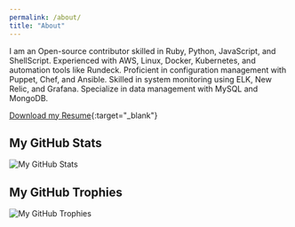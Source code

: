 ```yaml
---
permalink: /about/
title: "About"
---
```


I am an Open-source contributor skilled in Ruby, Python, JavaScript, and ShellScript. Experienced with AWS, Linux, Docker, Kubernetes, and automation tools like Rundeck. Proficient in configuration management with Puppet, Chef, and Ansible. Skilled in system monitoring using ELK, New Relic, and Grafana. Specialize in data management with MySQL and MongoDB.

[Download my Resume](../assets/docs/Parvez_2024.pdf){:target="_blank"}

## My GitHub Stats

![My GitHub Stats](https://github-readme-stats.vercel.app/api?username=malikparvez&show_icons=true&theme=radical)


## My GitHub Trophies

![My GitHub Trophies](https://github-profile-trophy.vercel.app/?username=malikparvez)

